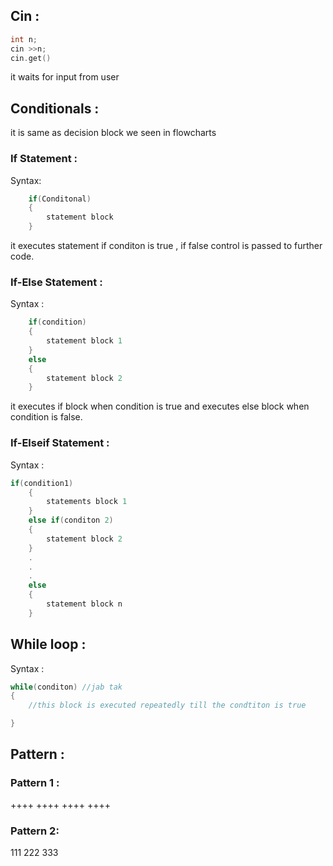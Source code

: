 ## Cin :
```cpp
int n;
cin >>n;
cin.get()
```
it waits for input from user
## Conditionals :
it is same as decision block we seen in flowcharts
### If Statement : 
Syntax:
```cpp
	if(Conditonal)
	{
		statement block
	}
```
it executes statement if conditon is true , if false control is passed to further code.
### If-Else Statement :
Syntax :
```cpp
	if(condition)
	{
		statement block 1
	}
	else
	{
		statement block 2
	}
```
it executes if block when condition is true and executes else block when condition is false.

### If-Elseif Statement : 
Syntax :
```cpp
if(condition1)
	{
		statements block 1
	}
	else if(conditon 2)
	{
		statement block 2
	}
	.
	.
	.
	else
	{
		statement block n
	}
```


## While loop : 
Syntax : 
```cpp
while(conditon) //jab tak
{
	//this block is executed repeatedly till the condtiton is true

}
```
## Pattern :
### Pattern 1 :
++++
++++
++++
++++






### Pattern 2:
111
222
333